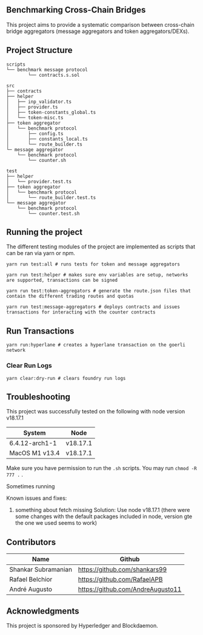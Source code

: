 ## Benchmarking Cross-Chain Bridges
This project aims to provide a systematic comparison between cross-chain bridge aggregators (message aggregators and token aggregators/DEXs).

## Project Structure

```
scripts
└── benchmark message protocol
        └── contracts.s.sol

src
├── contracts
├── helper
│   ├── inp_validator.ts
│   ├── provider.ts
│   ├── token-constants_global.ts
│   └── token-misc.ts
├── token aggregator
│   └── benchmark protocol
│       ├── config.ts
│       ├── constants_local.ts
│       └── route_builder.ts
└─ message aggregator
    └── benchmark protocol
        └── counter.sh

test
├── helper
│   └── provider.test.ts
├── token aggregator
│   └── benchmark protocol
│       └── route_builder.test.ts
└── message aggregator
    └── benchmark protocol
        └── counter.test.sh
```

## Running the project
The different testing modules of the project are implemented as scripts that can be ran via yarn or npm.

 ```shell
 yarn run test:all # runs tests for token and message aggregators
 ```

 ```shell
 yarn run test:helper # makes sure env variables are setup, networks are supported, transactions can be signed
 ```

 ```shell
 yarn run test:token-aggregators # generate the route.json files that contain the different trading routes and quotas
 ```
 ```shell
 yarn run test:message-aggregators # deploys contracts and issues transactions for interacting with the counter contracts
 ```



## Run Transactions

```shell
yarn run:hyperlane # creates a hyperlane transaction on the goerli network
```
### Clear Run Logs

```shell
yarn clear:dry-run # clears foundry run logs
```

## Troubleshooting
This project was successfully tested on the following with node version v18.17.1

| System         | Node     |
| -------------- | -------- |
| 6.4.12-arch1-1 | v18.17.1 |
| MacOS M1 v13.4 | v18.17.1 |

Make sure you have permission to run the ``.sh`` scripts. You may run ``chmod -R 777 .`` .

Sometimes running

Known issues and fixes:

1. something about fetch missing
Solution: Use node v18.17.1 (there were some changes with the default packages included in node, version gte the one we used seems to work)

## Contributors

| Name                | Github                            |
| ------------------- | --------------------------------- |
| Shankar Subramanian | https://github.com/shankars99     |
| Rafael Belchior     | https://github.com/RafaelAPB      |
| André Augusto       | https://github.com/AndreAugusto11 |
## Acknowledgments 
This project is sponsored by Hyperledger and Blockdaemon. 

